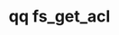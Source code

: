 ---
category: fs
command: fs_get_acl
keywords: qq, qq_cli, fs_get_acl
optional_options:
- alternate: []
  help: File path
  name: --path
  required: false
- alternate: []
  help: File ID
  name: --id
  required: false
- alternate: []
  help: Snapshot ID to read from
  name: --snapshot
  required: false
- alternate: []
  help: Print raw response JSON
  name: --json
  required: false
permalink: /qq-cli-command-guide/fs/fs_get_acl.html
positional_options: []
sidebar: qq_cli_command_reference_sidebar
summary: This section explains how to use the <code>qq fs_get_acl</code> command.
synopsis: Get file ACL
title: qq fs_get_acl
usage: qq fs_get_acl [-h] (--path PATH | --id ID) [--snapshot SNAPSHOT] [--json]

---